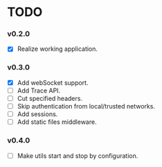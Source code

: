 # TODO

### v0.2.0

* [x] Realize working application.

### v0.3.0

* [x] Add webSocket support.
* [ ] Add Trace API.
* [ ] Cut specified headers.
* [ ] Skip authentication from local/trusted networks.
* [ ] Add sessions.
* [ ] Add static files middleware.

### v0.4.0

* [ ] Make utils start and stop by configuration.
